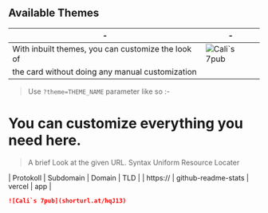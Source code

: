 <!-- DO NOT EDIT THIS FILE DIRECTLY -->

## Available Themes


|-|-|
-|-
| With inbuilt themes, you can customize the look of | ![Cali`s 7pub](shorturl.at/hqJ13) |
| the card without doing any manual customization | |

> Use `?theme=THEME_NAME` parameter like so :-


# You can customize everything you need here.

> A brief Look at the given URL. Syntax Uniform Resource Locater

| Protokoll | Subdomain           | Domain | TLD | 
| https://  | github-readme-stats | vercel | app |

```md
![Cali`s 7pub](shorturl.at/hqJ13)
```
